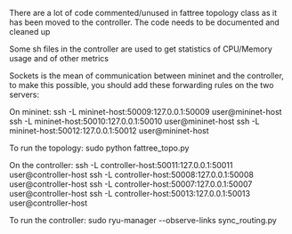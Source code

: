 There are a lot of code commented/unused in fattree topology class as it has been moved to the controller.
The code needs to be documented and cleaned up

Some sh files in the controller are used to get statistics of CPU/Memory usage and of other metrics

Sockets is the mean of communication between mininet and the controller, to make this possible, you should add these forwarding rules on the two servers:

On mininet:
ssh -L mininet-host:50009:127.0.0.1:50009 user@mininet-host
ssh -L mininet-host:50010:127.0.0.1:50010 user@mininet-host
ssh -L mininet-host:50012:127.0.0.1:50012 user@mininet-host

To run the topology:
sudo python fattree_topo.py

On the controller:
ssh -L controller-host:50011:127.0.0.1:50011 user@controller-host
ssh -L controller-host:50008:127.0.0.1:50008 user@controller-host
ssh -L controller-host:50007:127.0.0.1:50007 user@controller-host
ssh -L controller-host:50013:127.0.0.1:50013 user@controller-host

To run the controller:
sudo ryu-manager --observe-links sync_routing.py
